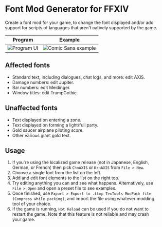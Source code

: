 # Font Mod Generator for FFXIV
Create a font mod for your game, to change the font displayed and/or add support for scripts of languages that aren't natively supported by the game.

| Program | Example |
| -- | -- |
| ![Program UI](https://user-images.githubusercontent.com/3614868/172542113-9b4005f9-b748-4faf-8759-a39827517832.png) | ![Comic Sans example](https://github.com/user-attachments/assets/0e7e952d-0e43-4faf-b535-c5cd9d551b4f) |

## Affected fonts
* Standard text, including dialogues, chat logs, and more: edit AXIS.
* Damage numbers: edit Jupiter.
* Bar numbers: edit Meidinger.
* Window titles: edit TrumpGothic.

## Unaffected fonts
* Text displayed on entering a zone.
* Text displayed on forming a light/full party.
* Gold saucer airplane piloting score.
* Other various giant gold text.

## Usage
1. If you're using the localized game release (not in Japanese, English, German, or French) then pick `ChnAXIS` or `KrnAXIS` from `File > New`.
2. Choose a single font from the list on the left.
3. Add and edit font elements to the list on the right top.
4. Try editing anything you can and see what happens. Alternatively, use `File > Open` and open a preset file to see examples.
5. Once finished, use `Export > Export to .ttmp TexTools ModPack file (Compress while packing)`, and import the file using whatever modding tool of your choice.
6. If the game is running, `Hot Reload` can be used if you do not want to restart the game. Note that this feature is not reliable and may crash your game.
